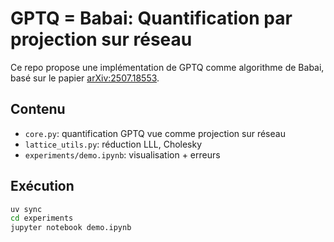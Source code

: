 # GPTQ = Babai: Quantification par projection sur réseau

Ce repo propose une implémentation de GPTQ comme algorithme de Babai, basé sur le papier [arXiv:2507.18553](https://arxiv.org/abs/2507.18553).

## Contenu
- `core.py`: quantification GPTQ vue comme projection sur réseau
- `lattice_utils.py`: réduction LLL, Cholesky
- `experiments/demo.ipynb`: visualisation + erreurs

## Exécution
```bash
uv sync
cd experiments
jupyter notebook demo.ipynb
